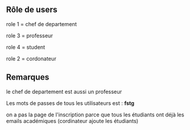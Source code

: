## Rôle de users

role 1 = chef de departement

role 3 = professeur

role 4 = student

role 2 = cordonateur

## Remarques

le chef de departement est aussi un professeur

Les mots de passes de tous les utilisateurs est : **fstg**

on a pas la page de l'inscription parce que tous les étudiants ont déjà les emails académiques (cordinateur ajoute les étudiants)
